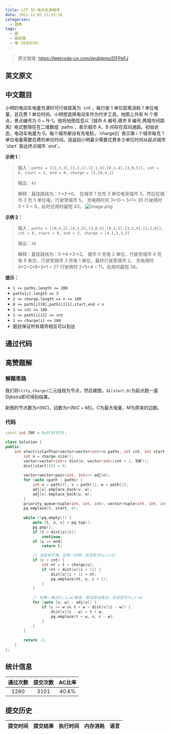 ```yaml
---
title: LCP 35-电动车游城市
date: 2021-12-03 21:33:19
categories:
  - 困难
tags:
  - 图
  - 最短路
  - 堆（优先队列）
---
```


> 原文链接: https://leetcode-cn.com/problems/DFPeFJ


## 英文原文
<div></div>

## 中文题目
<div>小明的电动车电量充满时可行驶距离为 `cnt`，每行驶 1 单位距离消耗 1 单位电量，且花费 1 单位时间。小明想选择电动车作为代步工具。地图上共有 N 个景点，景点编号为 0 ~ N-1。他将地图信息以 `[城市 A 编号,城市 B 编号,两城市间距离]` 格式整理在在二维数组 `paths`，表示城市 A、B 间存在双向通路。初始状态，电动车电量为 0。每个城市都设有充电桩，`charge[i]` 表示第 i 个城市每充 1 单位电量需要花费的单位时间。请返回小明最少需要花费多少单位时间从起点城市 `start` 抵达终点城市 `end`。


**示例 1：**
>输入：`paths = [[1,3,3],[3,2,1],[2,1,3],[0,1,4],[3,0,5]], cnt = 6, start = 1, end = 0, charge = [2,10,4,1]`
>
>输出：`43`
>
>解释：最佳路线为：1->3->0。
>在城市 1 仅充 3 单位电至城市 3，然后在城市 3 充 5 单位电，行驶至城市 5。
>充电用时共 3\*10 + 5\*1= 35
>行驶用时 3 + 5 = 8，此时总用时最短 43。
![image.png](https://pic.leetcode-cn.com/1616125304-mzVxIV-image.png)




**示例 2：**
>输入：`paths = [[0,4,2],[4,3,5],[3,0,5],[0,1,5],[3,2,4],[1,2,8]], cnt = 8, start = 0, end = 2, charge = [4,1,1,3,2]`
>
>输出：`38`
>
>解释：最佳路线为：0->4->3->2。
>城市 0 充电 2 单位，行驶至城市 4 充电 8 单位，行驶至城市 3 充电 1 单位，最终行驶至城市 2。
>充电用时 4\*2+2\*8+3\*1 = 27
>行驶用时 2+5+4 = 11，总用时最短 38。

**提示：**
- `1 <= paths.length <= 200`
- `paths[i].length == 3`
- `2 <= charge.length == n <= 100`
- `0 <= path[i][0],path[i][1],start,end < n`
- `1 <= cnt <= 100`
- `1 <= path[i][2] <= cnt`
- `1 <= charge[i] <= 100`
- 题目保证所有城市相互可以到达</div>

## 通过代码
<RecoDemo>
</RecoDemo>


## 高赞题解
### 解题思路
我们将`(city,charge)`二元组视为节点，然后建图，以`(start,0)`为起点跑一遍Dijkstra即可得到结果。

新图的节点数为$\mathcal{O}(NC)$，边数为$\mathcal{O}(N(C+M))$。$C$为最大电量，$M$为原来的边数。

### 代码

```c++
const int INF = 0x3f3f3f3f;

class Solution {
public:
    int electricCarPlan(vector<vector<int>>& paths, int cnt, int start, int end, vector<int>& charge) {
        int n = charge.size();
        vector<vector<int>> dist(n, vector<int>(cnt + 1, INF));
        dist[start][0] = 0;
        
        vector<vector<pair<int, int>>> adj(n);
        for (auto &path : paths) {
            int u = path[0], v = path[1], w = path[2];
            adj[u].emplace_back(v, w);
            adj[v].emplace_back(u, w);
        }
        priority_queue<tuple<int, int, int>, vector<tuple<int, int, int>>, greater<>> pq;
        pq.emplace(0, start, 0);
        
        while (!pq.empty()) {
            auto [t, u, c] = pq.top();
            pq.pop();
            if (t > dist[u][c])
                continue;
            if (u == end)
                return t;

            // 当前电不满，充电一分钟，状态变为(u,c+1)
            if (c < cnt) {
                int nt = t + charge[u];
                if (nt < dist[u][c + 1]) {
                    dist[u][c + 1] = nt;
                    pq.emplace(nt, u, c + 1);
                }
            }

            // 如果一条边(u,v,w)能走，尝试走这条边，状态变为(v,c-w)
            for (auto [v, w] : adj[u]) {
                if (c >= w && t + w < dist[v][c - w]) {
                    dist[v][c - w] = t + w;
                    pq.emplace(t + w, v, c - w);
                }
            }
        }
        
        return -1;
    }
};
```

## 统计信息
| 通过次数 | 提交次数 | AC比率 |
| :------: | :------: | :------: |
|    1260    |    3101    |   40.6%   |

## 提交历史
| 提交时间 | 提交结果 | 执行时间 |  内存消耗  | 语言 |
| :------: | :------: | :------: | :--------: | :--------: |
